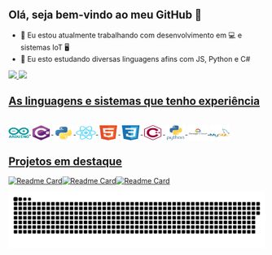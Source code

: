## Olá, seja bem-vindo ao meu GitHub 👋
- 🔭 Eu estou atualmente trabalhando com desenvolvimento em 💻 e sistemas IoT 🖥
- 🌱 Eu esto estudando diversas linguagens afins com JS, Python e C#

<div align="left">
  <a href="https://github.com/GuilhermeNobre">
  <img height="180em" src="https://github-readme-stats.vercel.app/api?username=GuilhermeNobre&show_icons=true&theme=dark&include_all_commits=true&count_private=true"/>
  <img height="180em" src="https://github-readme-stats.vercel.app/api/top-langs/?username=GuilhermeNobre&layout=compact&langs_count=7&theme=dark"/>
</div>

 
## As linguagens e sistemas que tenho experiência 
<div style="display: inline_block" align="left"><br>
  <img align="center" alt="Gui-Js" height="30" width="40" src="https://github.com/devicons/devicon/blob/master/icons/arduino/arduino-original-wordmark.svg">
  <img align="center" alt="Gui-Csharp" height="30" width="40" src="https://raw.githubusercontent.com/devicons/devicon/master/icons/csharp/csharp-original.svg">
  <img align="center" alt="Gui-Python" height="30" width="40" src="https://raw.githubusercontent.com/devicons/devicon/master/icons/python/python-original.svg">
  <img align="center" alt="Gui-React" height="30" width="40" src="https://raw.githubusercontent.com/devicons/devicon/master/icons/react/react-original.svg">
  <img align="center" alt="Gui-HTML" height="30" width="40" src="https://raw.githubusercontent.com/devicons/devicon/master/icons/html5/html5-original.svg">
  <img align="center" alt="Gui-CSS" height="30" width="40" src="https://raw.githubusercontent.com/devicons/devicon/master/icons/css3/css3-original.svg">
  <img align="center" alt="Gui-CSS" height="30" width="40" src="https://github.com/devicons/devicon/blob/master/icons/cplusplus/cplusplus-line.svg">
  <img align="center" alt="Gui-CSS" height="30" width="40" src="https://github.com/devicons/devicon/blob/master/icons/python/python-original-wordmark.svg">
  <img align="center" alt="Gui-CSS" height="30" width="40" src="https://github.com/devicons/devicon/blob/master/icons/googlecloud/googlecloud-original-wordmark.svg">
  <img align="center" alt="Gui-CSS" height="30" width="40" src="https://github.com/devicons/devicon/blob/master/icons/mysql/mysql-original-wordmark.svg">
</div>
  
## Projetos em destaque
[![Readme Card](https://github-readme-stats.vercel.app/api/pin/?username=GuilhermeNobre&repo=Creative-Technologic-CRUD)](https://github.com/GuilhermeNobre/Creative-Technologic-CRUD)[![Readme Card](https://github-readme-stats.vercel.app/api/pin/?username=GuilhermeNobre&repo=Oled-Arduino)](https://github.com/GuilhermeNobre/Oled-Arduino)[![Readme Card](https://github-readme-stats.vercel.app/api/pin/?username=GuilhermeNobre&repo=Space-Invaders-Python)](https://github.com/GuilhermeNobre/Space-Invaders-Python)

![Snake animation](https://github.com/GuilhermeNobre/GuilhermeNobre/blob/output/github-contribution-grid-snake.svg)
  
<!--
**GuilhermeNobre/GuilhermeNobre** is a ✨ _special_ ✨ repository because its `README.md` (this file) appears on your GitHub profile.

Here are some ideas to get you started:

- 🔭 I’m currently working on ...
- 🌱 I’m currently learning ...
- 👯 I’m looking to collaborate on ...
- 🤔 I’m looking for help with ...
- 💬 Ask me about ...
- 📫 How to reach me: ...
- 😄 Pronouns: ...
- ⚡ Fun fact: ...
-->
